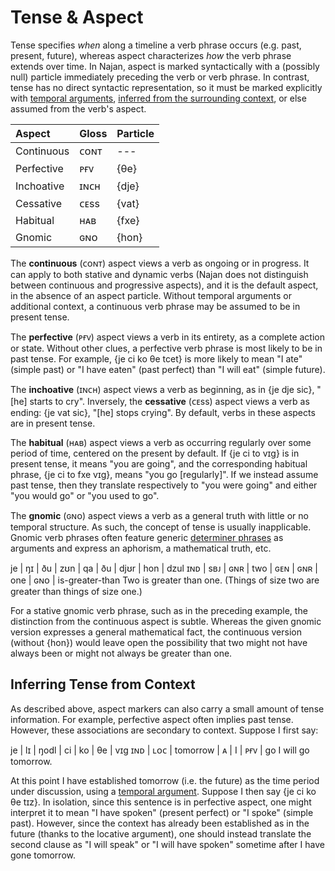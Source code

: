 # Tense & Aspect

Tense specifies *when* along a timeline a verb phrase occurs (e.g. past,
present, future), whereas aspect characterizes *how* the verb phrase extends
over time. In Najan, aspect is marked syntactically with a (possibly null)
particle immediately preceding the verb or verb phrase. In contrast, tense has
no direct syntactic representation, so it must be marked explicitly with
[temporal arguments](./case.md#spatio-temporal-cases), [inferred from the
surrounding context](./tense-aspect.md#inferring-tense-from-context), or else
assumed from the verb's aspect.

| Aspect     | Gloss | Particle |
| :--------- | :---- | :------- |
| Continuous | ᴄᴏɴᴛ  | ---      |
| Perfective | ᴘғᴠ   | {θe}     |
| Inchoative | ɪɴᴄʜ  | {dje}    |
| Cessative  | ᴄᴇss  | {vat}    |
| Habitual   | ʜᴀʙ   | {fxe}    |
| Gnomic     | ɢɴᴏ   | {hon}    |

The **continuous** (ᴄᴏɴᴛ) aspect views a verb as ongoing or in progress. It can
apply to both stative and dynamic verbs (Najan does not distinguish between
continuous and progressive aspects), and it is the default aspect, in the
absence of an aspect particle. Without temporal arguments or additional context,
a continuous verb phrase may be assumed to be in present tense.

The **perfective** (ᴘғᴠ) aspect views a verb in its entirety, as a complete
action or state. Without other clues, a perfective verb phrase is most likely to
be in past tense. For example, {je ci ko θe tcet} is more likely to mean "I ate"
(simple past) or "I have eaten" (past perfect) than "I will eat" (simple
future).

The **inchoative** (ɪɴᴄʜ) aspect views a verb as beginning, as in {je dje sic},
"[he] starts to cry". Inversely, the **cessative** (ᴄᴇss) aspect views a verb as
ending: {je vat sic}, "[he] stops crying". By default, verbs in these aspects
are in present tense.

The **habitual** (ʜᴀʙ) aspect views a verb as occurring regularly over some
period of time, centered on the present by default. If {je ci to vɪg} is in
present tense, it means "you are going", and the corresponding habitual phrase,
{je ci to fxe vɪg}, means "you go [regularly]". If we instead assume past tense,
then they translate respectively to "you were going" and either "you would go"
or "you used to go".

The **gnomic** (ɢɴᴏ) aspect views a verb as a general truth with little or no
temporal structure. As such, the concept of tense is usually inapplicable.
Gnomic verb phrases often feature generic [determiner
phrases](./determiner-phrases.md) as arguments and express an aphorism, a
mathematical truth, etc.

<gloss>
je  | ŋɪ  | ðu  | zʊn | qa  | ðu  | djʊr | hon | dzul
ɪɴᴅ | sʙᴊ | ɢɴʀ | two | ɢᴇɴ | ɢɴʀ | one  | ɢɴᴏ | is-greater-than
Two is greater than one. (Things of size two are greater than things of size one.)
</gloss>

For a stative gnomic verb phrase, such as in the preceding example, the
distinction from the continuous aspect is subtle. Whereas the given gnomic
version expresses a general mathematical fact, the continuous version (without
{hon}) would leave open the possibility that two might not have always been or
might not always be greater than one.

## Inferring Tense from Context

As described above, aspect markers can also carry a small amount of tense
information. For example, perfective aspect often implies past tense. However,
these associations are secondary to context. Suppose I first say:

<gloss>
je  | lɪ  | ŋodl     | ci | ko | θe  | vɪg
ɪɴᴅ | ʟᴏᴄ | tomorrow | ᴀ  | I  | ᴘғᴠ | go
I will go tomorrow.
</gloss>

At this point I have established tomorrow (i.e. the future) as the time period
under discussion, using a [temporal argument](./case.md#spatio-temporal-cases).
Suppose I then say {je ci ko θe tɪz}. In isolation, since this sentence is in
perfective aspect, one might interpret it to mean "I have spoken" (present
perfect) or "I spoke" (simple past). However, since the context has already been
established as in the future (thanks to the locative argument), one should
instead translate the second clause as "I will speak" or "I will have spoken"
sometime after I have gone tomorrow.
